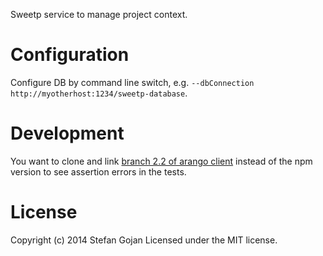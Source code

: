 Sweetp service to manage project context.

# Configuration

Configure DB by command line switch, e.g. `--dbConnection http://myotherhost:1234/sweetp-database`.

# Development

You want to clone and link
[branch 2.2 of arango client](https://github.com/triAGENS/ArangoDB-JavaScript/commits/2.2)
instead of the npm version to see assertion errors in the tests.

# License

Copyright (c) 2014 Stefan Gojan
Licensed under the MIT license.

